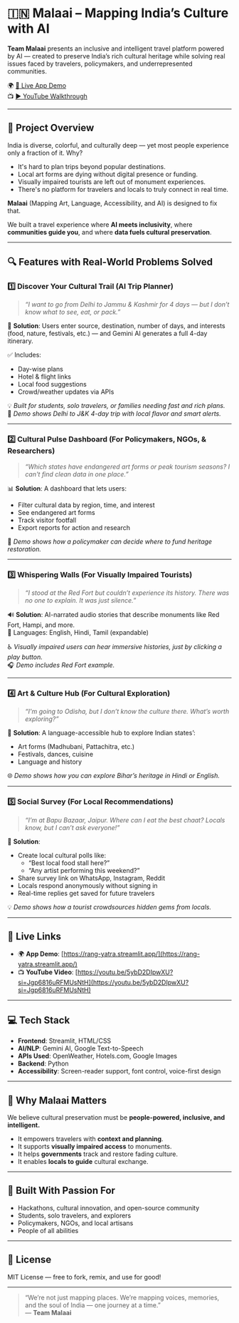 # 🇮🇳 Malaai – Mapping India’s Culture with AI

**Team Malaai** presents an inclusive and intelligent travel platform powered by AI — created to preserve India’s rich cultural heritage while solving real issues faced by travelers, policymakers, and underrepresented communities.

🌍 [🔗 Live App Demo](https://rang-yatra.streamlit.app/)  
📺 [▶️ YouTube Walkthrough](https://youtu.be/5ybD2DIpwXU?si=Jgp6816uRFMUsNtH)

---

## 🧭 Project Overview

India is diverse, colorful, and culturally deep — yet most people experience only a fraction of it. Why?

- It's hard to plan trips beyond popular destinations.
- Local art forms are dying without digital presence or funding.
- Visually impaired tourists are left out of monument experiences.
- There's no platform for travelers and locals to truly connect in real time.

**Malaai** (Mapping Art, Language, Accessibility, and AI) is designed to fix that.

We built a travel experience where **AI meets inclusivity**, where **communities guide you**, and where **data fuels cultural preservation**.

---

## 🔍 Features with Real-World Problems Solved

### 1️⃣ Discover Your Cultural Trail (AI Trip Planner)
> _“I want to go from Delhi to Jammu & Kashmir for 4 days — but I don’t know what to see, eat, or pack.”_

🧠 **Solution**: Users enter source, destination, number of days, and interests (food, nature, festivals, etc.) — and Gemini AI generates a full 4-day itinerary.

✅ Includes:
- Day-wise plans
- Hotel & flight links
- Local food suggestions
- Crowd/weather updates via APIs

💡 _Built for students, solo travelers, or families needing fast and rich plans._  
🎯 _Demo shows Delhi to J&K 4-day trip with local flavor and smart alerts._

---

### 2️⃣ Cultural Pulse Dashboard (For Policymakers, NGOs, & Researchers)
> _“Which states have endangered art forms or peak tourism seasons? I can't find clean data in one place.”_

📊 **Solution**: A dashboard that lets users:
- Filter cultural data by region, time, and interest
- See endangered art forms
- Track visitor footfall
- Export reports for action and research

🎯 _Demo shows how a policymaker can decide where to fund heritage restoration._

---

### 3️⃣ Whispering Walls (For Visually Impaired Tourists)
> _“I stood at the Red Fort but couldn’t experience its history. There was no one to explain. It was just silence.”_

🔊 **Solution**: AI-narrated audio stories that describe monuments like Red Fort, Hampi, and more.  
💬 Languages: English, Hindi, Tamil (expandable)

♿ _Visually impaired users can hear immersive histories, just by clicking a play button._  
🎧 _Demo includes Red Fort example._

---

### 4️⃣ Art & Culture Hub (For Cultural Exploration)
> _“I'm going to Odisha, but I don’t know the culture there. What’s worth exploring?”_

🎨 **Solution**: A language-accessible hub to explore Indian states’:
- Art forms (Madhubani, Pattachitra, etc.)
- Festivals, dances, cuisine
- Language and history

🌐 _Demo shows how you can explore Bihar’s heritage in Hindi or English._

---

### 5️⃣ Social Survey (For Local Recommendations)
> _“I’m at Bapu Bazaar, Jaipur. Where can I eat the best chaat? Locals know, but I can’t ask everyone!”_

📲 **Solution**:
- Create local cultural polls like:
  - “Best local food stall here?”
  - “Any artist performing this weekend?”
- Share survey link on WhatsApp, Instagram, Reddit
- Locals respond anonymously without signing in
- Real-time replies get saved for future travelers

💡 _Demo shows how a tourist crowdsources hidden gems from locals._

---

## 🔗 Live Links

- 🌍 **App Demo**: [https://rang-yatra.streamlit.app/](https://rang-yatra.streamlit.app/)
- 📺 **YouTube Video**: [https://youtu.be/5ybD2DIpwXU?si=Jgp6816uRFMUsNtH](https://youtu.be/5ybD2DIpwXU?si=Jgp6816uRFMUsNtH)

---

## 💻 Tech Stack

- **Frontend**: Streamlit, HTML/CSS  
- **AI/NLP**: Gemini AI, Google Text-to-Speech  
- **APIs Used**: OpenWeather, Hotels.com, Google Images  
- **Backend**: Python  
- **Accessibility**: Screen-reader support, font control, voice-first design  

---

## 🙌 Why Malaai Matters

We believe cultural preservation must be **people-powered, inclusive, and intelligent.**

- It empowers travelers with **context and planning**.
- It supports **visually impaired access** to monuments.
- It helps **governments** track and restore fading culture.
- It enables **locals to guide** cultural exchange.

---

## 🧠 Built With Passion For

- Hackathons, cultural innovation, and open-source community
- Students, solo travelers, and explorers
- Policymakers, NGOs, and local artisans
- People of all abilities

---

## 📜 License

MIT License — free to fork, remix, and use for good!

---

> “We’re not just mapping places. We’re mapping voices, memories, and the soul of India — one journey at a time.”  
> — **Team Malaai**
